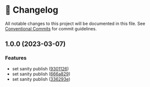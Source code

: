 <!-- markdownlint-disable --><!-- textlint-disable -->

# 📓 Changelog

All notable changes to this project will be documented in this file. See
[Conventional Commits](https://conventionalcommits.org) for commit guidelines.

## 1.0.0 (2023-03-07)

### Features

- set sanity publish ([9301126](https://github.com/pogasanov/sanity-color-list/commit/9301126aac11f35a142daeb5ba42d1734b1cfd34))
- set sanity publish ([666a829](https://github.com/pogasanov/sanity-color-list/commit/666a82912a44bc160b9a73c3c508c9c2a25b5e63))
- set sanity publish ([336293e](https://github.com/pogasanov/sanity-color-list/commit/336293edbaa72a370a909c7b3b72f13b33fdb19a))
